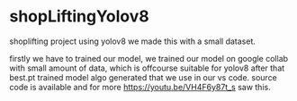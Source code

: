 # shopLiftingYolov8
shoplifting project using yolov8 we made this with a small dataset.

firstly we have to trained our model, 
we trained our model on google collab with small amount of data, which is offcourse 
suitable for yolov8 after that 
best.pt trained model algo generated that we use in our vs code.
source code is available and for more https://youtu.be/VH4F6y87t_s saw this.
